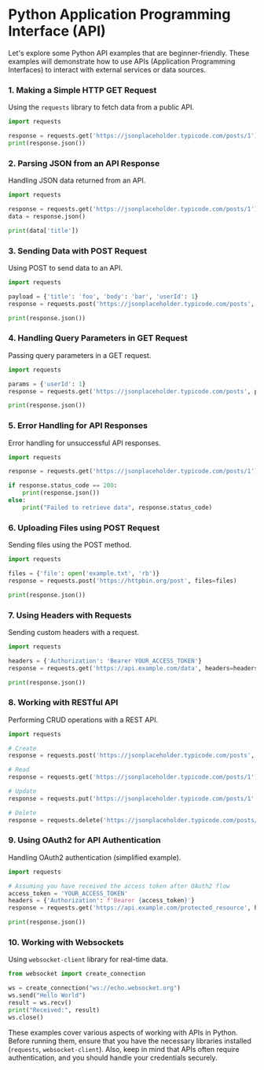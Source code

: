 # Python Application Programming Interface (API)
Let's explore some Python API examples that are beginner-friendly. 
These examples will demonstrate how to use APIs (Application Programming Interfaces) to interact with external services or data sources.


### 1. Making a Simple HTTP GET Request
Using the `requests` library to fetch data from a public API.
```python
import requests

response = requests.get('https://jsonplaceholder.typicode.com/posts/1')
print(response.json())
```

### 2. Parsing JSON from an API Response
Handling JSON data returned from an API.
```python
import requests

response = requests.get('https://jsonplaceholder.typicode.com/posts/1')
data = response.json()

print(data['title'])
```

### 3. Sending Data with POST Request
Using POST to send data to an API.
```python
import requests

payload = {'title': 'foo', 'body': 'bar', 'userId': 1}
response = requests.post('https://jsonplaceholder.typicode.com/posts', data=payload)

print(response.json())
```

### 4. Handling Query Parameters in GET Request
Passing query parameters in a GET request.
```python
import requests

params = {'userId': 1}
response = requests.get('https://jsonplaceholder.typicode.com/posts', params=params)

print(response.json())
```

### 5. Error Handling for API Responses
Error handling for unsuccessful API responses.
```python
import requests

response = requests.get('https://jsonplaceholder.typicode.com/posts/1')

if response.status_code == 200:
    print(response.json())
else:
    print("Failed to retrieve data", response.status_code)
```

### 6. Uploading Files using POST Request
Sending files using the POST method.
```python
import requests

files = {'file': open('example.txt', 'rb')}
response = requests.post('https://httpbin.org/post', files=files)

print(response.json())
```

### 7. Using Headers with Requests
Sending custom headers with a request.
```python
import requests

headers = {'Authorization': 'Bearer YOUR_ACCESS_TOKEN'}
response = requests.get('https://api.example.com/data', headers=headers)

print(response.json())
```

### 8. Working with RESTful API
Performing CRUD operations with a REST API.
```python
import requests

# Create
response = requests.post('https://jsonplaceholder.typicode.com/posts', data={'title': 'New Post'})

# Read
response = requests.get('https://jsonplaceholder.typicode.com/posts/1')

# Update
response = requests.put('https://jsonplaceholder.typicode.com/posts/1', data={'title': 'Updated Post'})

# Delete
response = requests.delete('https://jsonplaceholder.typicode.com/posts/1')
```

### 9. Using OAuth2 for API Authentication
Handling OAuth2 authentication (simplified example).
```python
import requests

# Assuming you have received the access token after OAuth2 flow
access_token = 'YOUR_ACCESS_TOKEN'
headers = {'Authorization': f'Bearer {access_token}'}
response = requests.get('https://api.example.com/protected_resource', headers=headers)

print(response.json())
```

### 10. Working with Websockets
Using `websocket-client` library for real-time data.
```python
from websocket import create_connection

ws = create_connection("ws://echo.websocket.org")
ws.send("Hello World")
result = ws.recv()
print("Received:", result)
ws.close()
```

These examples cover various aspects of working with APIs in Python. Before running them, ensure that you have the necessary libraries installed (`requests`, `websocket-client`). Also, keep in mind that APIs often require authentication, and you should handle your credentials securely.
